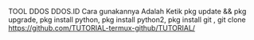 TOOL DDOS 
DDOS.ID
Cara gunakannya Adalah
Ketik
pkg update && pkg upgrade,
pkg install python,
pkg install python2,
pkg install git ,
git clone https://github.com/TUTORIAL-termux-github/TUTORIAL/


